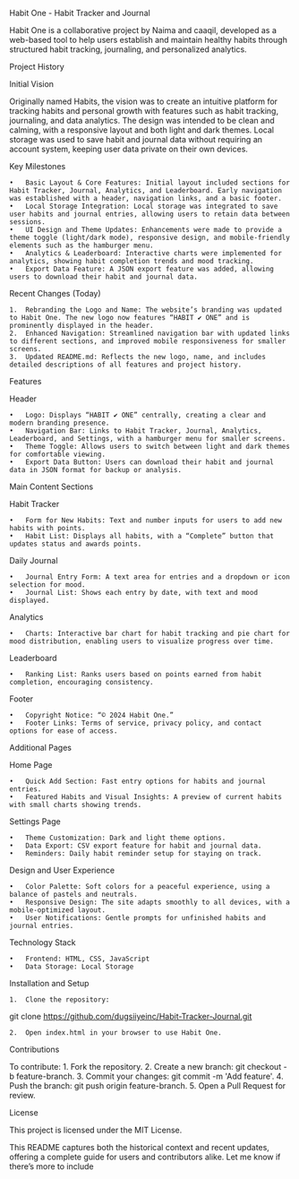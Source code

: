 Habit One - Habit Tracker and Journal

Habit One is a collaborative project by Naima and caaqil, developed as a web-based tool to help users establish and maintain healthy habits through structured habit tracking, journaling, and personalized analytics.

Project History

Initial Vision

Originally named Habits, the vision was to create an intuitive platform for tracking habits and personal growth with features such as habit tracking, journaling, and data analytics. The design was intended to be clean and calming, with a responsive layout and both light and dark themes. Local storage was used to save habit and journal data without requiring an account system, keeping user data private on their own devices.

Key Milestones

	•	Basic Layout & Core Features: Initial layout included sections for Habit Tracker, Journal, Analytics, and Leaderboard. Early navigation was established with a header, navigation links, and a basic footer.
	•	Local Storage Integration: Local storage was integrated to save user habits and journal entries, allowing users to retain data between sessions.
	•	UI Design and Theme Updates: Enhancements were made to provide a theme toggle (light/dark mode), responsive design, and mobile-friendly elements such as the hamburger menu.
	•	Analytics & Leaderboard: Interactive charts were implemented for analytics, showing habit completion trends and mood tracking.
	•	Export Data Feature: A JSON export feature was added, allowing users to download their habit and journal data.

Recent Changes (Today)

	1.	Rebranding the Logo and Name: The website’s branding was updated to Habit One. The new logo now features “HABIT ✔ ONE” and is prominently displayed in the header.
	2.	Enhanced Navigation: Streamlined navigation bar with updated links to different sections, and improved mobile responsiveness for smaller screens.
	3.	Updated README.md: Reflects the new logo, name, and includes detailed descriptions of all features and project history.

Features

Header

	•	Logo: Displays “HABIT ✔ ONE” centrally, creating a clear and modern branding presence.
	•	Navigation Bar: Links to Habit Tracker, Journal, Analytics, Leaderboard, and Settings, with a hamburger menu for smaller screens.
	•	Theme Toggle: Allows users to switch between light and dark themes for comfortable viewing.
	•	Export Data Button: Users can download their habit and journal data in JSON format for backup or analysis.

Main Content Sections

Habit Tracker

	•	Form for New Habits: Text and number inputs for users to add new habits with points.
	•	Habit List: Displays all habits, with a “Complete” button that updates status and awards points.

Daily Journal

	•	Journal Entry Form: A text area for entries and a dropdown or icon selection for mood.
	•	Journal List: Shows each entry by date, with text and mood displayed.

Analytics

	•	Charts: Interactive bar chart for habit tracking and pie chart for mood distribution, enabling users to visualize progress over time.

Leaderboard

	•	Ranking List: Ranks users based on points earned from habit completion, encouraging consistency.

Footer

	•	Copyright Notice: “© 2024 Habit One.”
	•	Footer Links: Terms of service, privacy policy, and contact options for ease of access.

Additional Pages

Home Page

	•	Quick Add Section: Fast entry options for habits and journal entries.
	•	Featured Habits and Visual Insights: A preview of current habits with small charts showing trends.

Settings Page

	•	Theme Customization: Dark and light theme options.
	•	Data Export: CSV export feature for habit and journal data.
	•	Reminders: Daily habit reminder setup for staying on track.

Design and User Experience

	•	Color Palette: Soft colors for a peaceful experience, using a balance of pastels and neutrals.
	•	Responsive Design: The site adapts smoothly to all devices, with a mobile-optimized layout.
	•	User Notifications: Gentle prompts for unfinished habits and journal entries.

Technology Stack

	•	Frontend: HTML, CSS, JavaScript
	•	Data Storage: Local Storage

Installation and Setup

	1.	Clone the repository:

git clone https://github.com/dugsiiyeinc/Habit-Tracker-Journal.git


	2.	Open index.html in your browser to use Habit One.

Contributions

To contribute:
	1.	Fork the repository.
	2.	Create a new branch: git checkout -b feature-branch.
	3.	Commit your changes: git commit -m 'Add feature'.
	4.	Push the branch: git push origin feature-branch.
	5.	Open a Pull Request for review.

License

This project is licensed under the MIT License.

This README captures both the historical context and recent updates, offering a complete guide for users and contributors alike. Let me know if there’s more to include